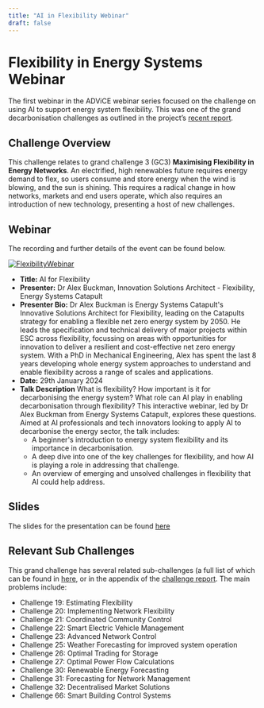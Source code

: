 ```yaml
---
title: "AI in Flexibility Webinar"
draft: false
---
```


# Flexibility in Energy Systems Webinar

The first webinar in the ADViCE webinar series focused on the challenge on using AI to support energy system flexibility. This was one of the grand decarbonisation challenges as outlined in the project’s [recent report](https://www.turing.ac.uk/sites/default/files/2023-12/advice-_ai_for_decarbonisation_challenges.pdf). 

## Challenge Overview

This challenge relates to grand challenge 3 (GC3) **Maximising Flexibility in Energy Networks**. An electrified, high renewables future requires energy demand to flex, so users consume and store energy when the wind is blowing, and the sun is shining. This requires a radical change in how networks, markets and end users operate, which also requires an introduction of new technology, presenting a host of new challenges. 

## Webinar 

The recording and further details of the event can be found below. 

[![FlexibilityWebinar](https://img.youtube.com/vi/vMc4-JD2-lk/maxresdefault.jpg)](https://www.youtube.com/watch?v=vMc4-JD2-lk)

* **Title:** AI for Flexibility
* **Presenter:** Dr Alex Buckman, Innovation Solutions Architect - Flexibility, Energy Systems Catapult
* **Presenter Bio:** Dr Alex Buckman is Energy Systems Catapult's Innovative Solutions Architect for Flexibility, leading on the Catapults strategy for enabling a flexible net zero energy system by 2050. He leads the specification and technical delivery of major projects within ESC across flexibility, focussing on areas with opportunities for innovation to deliver a resilient and cost-effective net zero energy system. With a PhD in Mechanical Engineering, Alex has spent the last 8 years developing whole energy system approaches to understand and enable flexibility across a range of scales and applications. 
* **Date:** 29th January 2024
* **Talk Description** What is flexibility? How important is it for decarbonising the energy system? What role can AI play in enabling decarbonisation through flexibility? This interactive webinar, led by Dr Alex Buckman from Energy Systems Catapult, explores these questions. Aimed at AI professionals and tech innovators looking to apply AI to decarbonise the energy sector, the talk includes:
  * A beginner's introduction to energy system flexibility and its importance in decarbonisation.
  * A deep dive into one of the key challenges for flexibility, and how AI is playing a role in addressing that challenge.
  * An overview of emerging and unsolved challenges in flexibility that AI could help address.


## Slides 
The slides for the presentation can be found [here](https://github.com/alan-turing-institute/ADViCE/files/14575279/AI.for.Flexibility.Webinar.pdf)

## Relevant Sub Challenges 
This grand challenge has several related sub-challenges (a full list of which can be found in [here](https://es-catapult.github.io/advice-challenge/), or in the appendix of the [challenge report](https://www.turing.ac.uk/sites/default/files/2023-12/advice-_ai_for_decarbonisation_challenges.pdf). The main problems include:
* Challenge 19: Estimating Flexibility  
* Challenge 20: Implementing Network Flexibility  
* Challenge 21: Coordinated Community Control  
* Challenge 22: Smart Electric Vehicle Management  
* Challenge 23: Advanced Network Control  
* Challenge 25: Weather Forecasting for improved system operation  
* Challenge 26: Optimal Trading for Storage  
* Challenge 27: Optimal Power Flow Calculations  
* Challenge 30: Renewable Energy Forecasting  
* Challenge 31: Forecasting for Network Management   
* Challenge 32: Decentralised Market Solutions  
* Challenge 66: Smart Building Control Systems  


